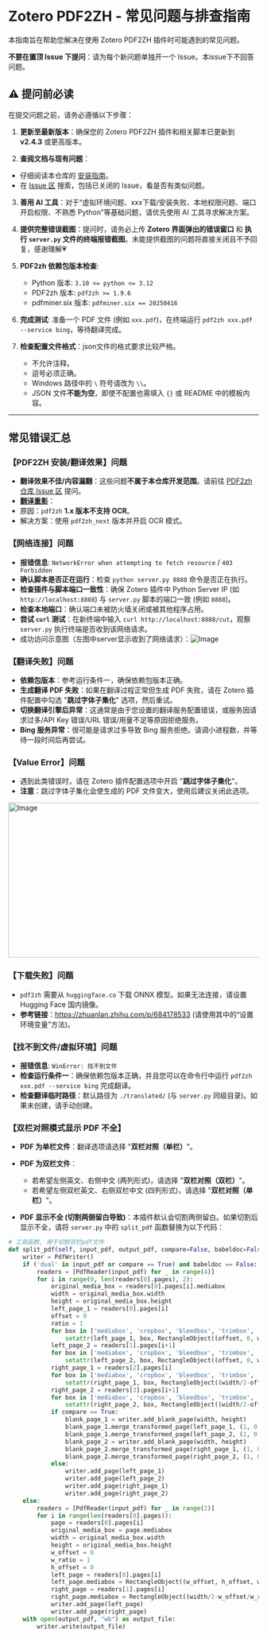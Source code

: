 # Zotero PDF2ZH - 常见问题与排查指南

本指南旨在帮助您解决在使用 Zotero PDF2ZH 插件时可能遇到的常见问题。

**不要在置顶 Issue 下提问**：请为每个新问题单独开一个 Issue。本issue下不回答问题。

## ⚠️ 提问前必读

在提交问题之前，请务必遵循以下步骤：

1. **更新至最新版本**：确保您的 Zotero PDF2ZH 插件和相关脚本已更新到 **v2.4.3** 或更高版本。

2. **查阅文档与现有问题**：
 - 仔细阅读本仓库的 [安装指南](https://github.com/guaguastandup/zotero-pdf2zh)。
 - 在 [Issue 区](https://github.com/guaguastandup/zotero-pdf2zh/issues%3Fq%3Dis%3Aissue) 搜索，包括已关闭的 Issue，看是否有类似问题。

3. **善用 AI 工具**：对于“虚拟环境问题、xxx下载/安装失败、本地权限问题、端口开启权限、不熟悉 Python”等基础问题，请优先使用 AI 工具寻求解决方案。

4. **提供完整错误截图**：提问时，请务必上传 **Zotero 界面弹出的错误窗口** 和 **执行 `server.py` 文件的终端报错截图**。未能提供截图的问题将直接关闭且不予回复，感谢理解💗

5. **PDF2zh 依赖包版本检查**:
    - Python 版本: `3.10 <= python <= 3.12`
    - PDF2zh 版本: `pdf2zh >= 1.9.6`
    - pdfminer.six 版本: `pdfminer.six == 20250416`

6. **完成测试**: 准备一个 PDF 文件 (例如 `xxx.pdf`)，在终端运行 `pdf2zh xxx.pdf --service bing`，等待翻译完成。

7. **检查配置文件格式**：json文件的格式要求比较严格。
    - 不允许注释。
    - 逗号必须正确。
    - Windows 路径中的 `\` 符号请改为 `\\`。
    - JSON 文件**不能为空**，即使不配置也需填入 `{}` 或 README 中的模板内容。

---

## 常见错误汇总

### 【PDF2ZH 安装/翻译效果】问题
- **翻译效果不佳/内容漏翻**：这些问题**不属于本仓库开发范围**。请前往 [PDF2zh 仓库 Issue 区](https://github.com/Byaidu/PDFMathTranslate/issues) 提问。
- **[翻译重影]((https://github.com/guaguastandup/zotero-pdf2zh/issues/63#issuecomment-2735247805))**：
 - 原因：`pdf2zh` **1.x 版本不支持 OCR**。
 - 解决方案：使用 `pdf2zh_next` 版本并开启 OCR 模式。

### 【网络连接】问题
- **报错信息**: `NetworkError when attempting to fetch resource` / `403 Forbidden`
- **确认脚本是否正在运行**：检查 `python server.py 8888` 命令是否正在执行。
- **检查插件与脚本端口一致性**：确保 Zotero 插件中 Python Server IP (如 `http://localhost:8888`) 与 `server.py` 脚本的端口一致 (例如 `8888`)。
- **检查本地端口**：确认端口未被防火墙关闭或被其他程序占用。
- **尝试 `curl` 测试**：在新终端中输入 `curl http://localhost:8888/cut`，观察 `server.py` 执行终端是否收到该网络请求。
- 成功访问示意图（左图中server显示收到了网络请求）：![Image](https://github.com/user-attachments/assets/8ae1ac76-5ac3-441d-899d-cbb131d26797)

### 【翻译失败】问题

- **依赖包版本**：参考运行条件一，确保依赖包版本正确。
- **生成翻译 PDF 失败**：如果在翻译过程正常但生成 PDF 失败，请在 Zotero 插件配置中勾选 "**跳过字体子集化**" 选项，然后重试。
- **切换翻译引擎后异常**：这通常是由于您设置的翻译服务配置错误，或服务因请求过多/API Key 错误/URL 错误/用量不足等原因拒绝服务。
- **Bing 服务异常**：很可能是请求过多导致 Bing 服务拒绝。请调小进程数，并等待一段时间后再尝试。

### 【Value Error】问题

- 遇到此类错误时，请在 Zotero 插件配置选项中开启 "**跳过字体子集化**"。
- **注意**：跳过字体子集化会使生成的 PDF 文件变大，使用后建议关闭此选项。

<img width="678" height="312" alt="Image" src="https://github.com/user-attachments/assets/5f00dab5-99f1-473d-bef8-0792cfde72d4" />

### 【下载失败】问题
- `pdf2zh` 需要从 `huggingface.co` 下载 ONNX 模型。如果无法连接，请设置 Hugging Face 国内镜像。
- **参考链接**：https://zhuanlan.zhihu.com/p/684178533 (请使用其中的“设置环境变量”方法)。

### 【找不到文件/虚拟环境】问题

- **报错信息**: `WinError: 找不到文件`
- **检查运行条件一**：确保依赖包版本正确，并且您可以在命令行中运行 `pdf2zh xxx.pdf --service bing` 完成翻译。
- **检查翻译临时路径**：默认路径为 `./translated/` (与 `server.py` 同级目录)。如果未创建，请手动创建。

### 【双栏对照模式显示 PDF 不全】
- **PDF 为单栏文件**：翻译选项请选择 "**双栏对照（单栏）**"。
- **PDF 为双栏文件**：
    - 若希望左侧英文、右侧中文 (两列形式)，请选择 "**双栏对照（双栏）**"。
    - 若希望左侧双栏英文、右侧双栏中文 (四列形式)，请选择 "**双栏对照（单栏）**"。

- **PDF 显示不全 (切割两侧留白导致)**：本插件默认会切割两侧留白。如果切割后显示不全，请将 `server.py` 中的 `split_pdf` 函数替换为以下代码：

```python
# 工具函数, 用于切割双栏pdf文件
def split_pdf(self, input_pdf, output_pdf, compare=False, babeldoc=False):
    writer = PdfWriter()
    if ('dual' in input_pdf or compare == True) and babeldoc == False:
        readers = [PdfReader(input_pdf) for _ in range(4)]
        for i in range(0, len(readers[0].pages), 2):
            original_media_box = readers[0].pages[i].mediabox
            width = original_media_box.width
            height = original_media_box.height
            left_page_1 = readers[0].pages[i]
            offset = 0
            ratio = 1
            for box in ['mediabox', 'cropbox', 'bleedbox', 'trimbox', 'artbox']:
                setattr(left_page_1, box, RectangleObject((offset, 0, width/2+offset/ratio, height)))
            left_page_2 = readers[1].pages[i+1]
            for box in ['mediabox', 'cropbox', 'bleedbox', 'trimbox', 'artbox']:
                setattr(left_page_2, box, RectangleObject((offset, 0, width/2+offset/ratio, height)))
            right_page_1 = readers[2].pages[i]
            for box in ['mediabox', 'cropbox', 'bleedbox', 'trimbox', 'artbox']:
                setattr(right_page_1, box, RectangleObject((width/2-offset/ratio, 0, width-offset, height)))
            right_page_2 = readers[3].pages[i+1]
            for box in ['mediabox', 'cropbox', 'bleedbox', 'trimbox', 'artbox']:
                setattr(right_page_2, box, RectangleObject((width/2-offset/ratio, 0, width-offset, height)))
            if compare == True:
                blank_page_1 = writer.add_blank_page(width, height)
                blank_page_1.merge_transformed_page(left_page_1, (1, 0, 0, 1, 0, 0))
                blank_page_1.merge_transformed_page(left_page_2, (1, 0, 0, 1, width / 2, 0))
                blank_page_2 = writer.add_blank_page(width, height)
                blank_page_2.merge_transformed_page(right_page_1, (1, 0, 0, 1, -width / 2, 0))
                blank_page_2.merge_transformed_page(right_page_2, (1, 0, 0, 1, 0, 0))
            else:
                writer.add_page(left_page_1)
                writer.add_page(left_page_2)
                writer.add_page(right_page_1)
                writer.add_page(right_page_2)
    else: 
        readers = [PdfReader(input_pdf) for _ in range(2)]
        for i in range(len(readers[0].pages)):
            page = readers[0].pages[i]
            original_media_box = page.mediabox
            width = original_media_box.width
            height = original_media_box.height
            w_offset = 0
            w_ratio = 1
            h_offset = 0
            left_page = readers[0].pages[i]
            left_page.mediabox = RectangleObject((w_offset, h_offset, width/2+w_offset/w_ratio, height-h_offset))
            right_page = readers[1].pages[i]
            right_page.mediabox = RectangleObject((width/2-w_offset/w_ratio, h_offset, width-w_offset, height-h_offset))
            writer.add_page(left_page)
            writer.add_page(right_page)
    with open(output_pdf, "wb") as output_file:
        writer.write(output_file)
```